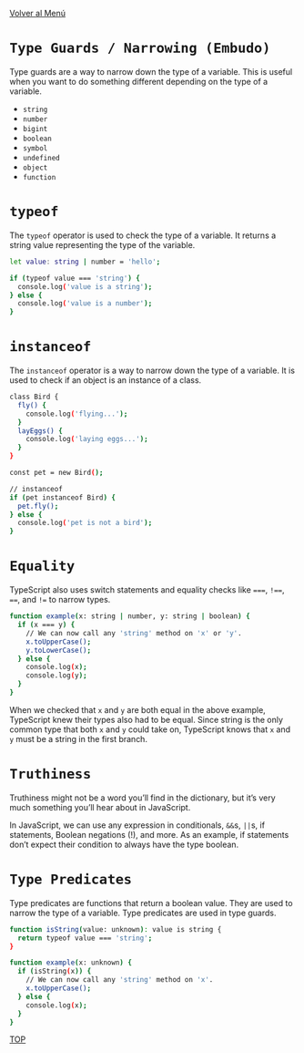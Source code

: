 [Volver al Menú](../root.md)

# `Type Guards / Narrowing (Embudo)`

Type guards are a way to narrow down the type of a variable. This is useful when you want to do something different depending on the type of a variable.

- `string`
- `number`
- `bigint`
- `boolean`
- `symbol`
- `undefined`
- `object`
- `function`

# `typeof `

The `typeof` operator is used to check the type of a variable. It returns a string value representing the type of the variable.

```bash
let value: string | number = 'hello';

if (typeof value === 'string') {
  console.log('value is a string');
} else {
  console.log('value is a number');
}
```

# `instanceof `

The `instanceof` operator is a way to narrow down the type of a variable. It is used to check if an object is an instance of a class.

```bash
class Bird {
  fly() {
    console.log('flying...');
  }
  layEggs() {
    console.log('laying eggs...');
  }
}

const pet = new Bird();

// instanceof
if (pet instanceof Bird) {
  pet.fly();
} else {
  console.log('pet is not a bird');
}
```

# `Equality`

TypeScript also uses switch statements and equality checks like `===`, `!==`, `==`, and `!=` to narrow types.

```bash
function example(x: string | number, y: string | boolean) {
  if (x === y) {
    // We can now call any 'string' method on 'x' or 'y'.
    x.toUpperCase();
    y.toLowerCase();
  } else {
    console.log(x);
    console.log(y);
  }
}
```

When we checked that `x` and `y` are both equal in the above example, TypeScript knew their types also had to be equal. Since string is the only common type that both `x` and `y` could take on, TypeScript knows that `x` and `y` must be a string in the first branch.

# `Truthiness`

Truthiness might not be a word you’ll find in the dictionary, but it’s very much something you’ll hear about in JavaScript.

In JavaScript, we can use any expression in conditionals, `&&`s, `||`s, if statements, Boolean negations (!), and more. As an example, if statements don’t expect their condition to always have the type boolean.

# `Type Predicates`

Type predicates are functions that return a boolean value. They are used to narrow the type of a variable. Type predicates are used in type guards.

```bash
function isString(value: unknown): value is string {
  return typeof value === 'string';
}

function example(x: unknown) {
  if (isString(x)) {
    // We can now call any 'string' method on 'x'.
    x.toUpperCase();
  } else {
    console.log(x);
  }
}
```

[TOP](#type-guards--narrowing-embudo)
